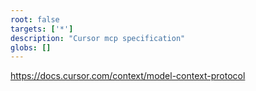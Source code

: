 ```yaml
---
root: false
targets: ['*']
description: "Cursor mcp specification"
globs: []
---
```


https://docs.cursor.com/context/model-context-protocol
